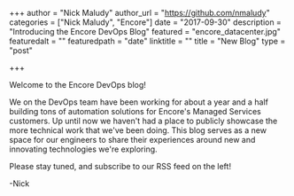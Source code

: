+++
author = "Nick Maludy"
author_url = "https://github.com/nmaludy"
categories = ["Nick Maludy", "Encore"]
date = "2017-09-30"
description = "Introducing the Encore DevOps Blog"
featured = "encore_datacenter.jpg"
featuredalt = ""
featuredpath = "date"
linktitle = ""
title = "New Blog"
type = "post"

+++

Welcome to the Encore DevOps blog!

We on the DevOps team have been working for about a year and a half building 
tons of automation solutions for Encore's Managed Services customers. Up until 
now we haven't had a place to publicly showcase the more technical work that 
we've been doing. This blog serves as a new space for our engineers to share 
their experiences around new and innovating technologies we're exploring.

Please stay tuned, and subscribe to our RSS feed on the left!

-Nick

